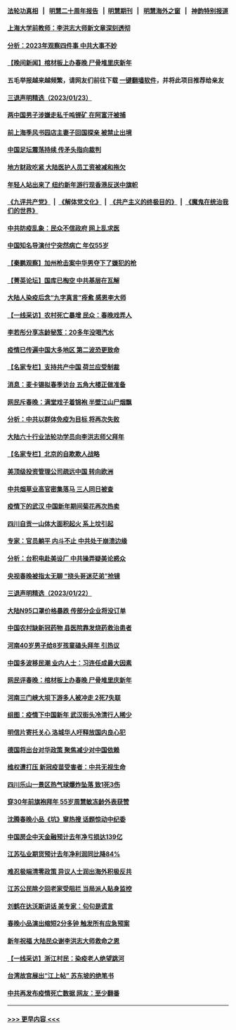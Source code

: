 #### [法轮功真相](https://github.com/gfw-breaker/truth/blob/master/README.md?t=0) &nbsp;&nbsp;|&nbsp;&nbsp; [明慧二十周年报告](https://github.com/gfw-breaker/mh-reports/blob/master/README.md?t=0) &nbsp;&nbsp;|&nbsp;&nbsp;[明慧期刊](https://github.com/gfw-breaker/mh-qikan) &nbsp;&nbsp;|&nbsp;&nbsp; [明慧海外之窗](https://github.com/gfw-breaker/mh-news/blob/master/README.md?t=0) &nbsp;&nbsp;|&nbsp;&nbsp; [神韵特别报道](https://github.com/gfw-breaker/mh-news/blob/master/shenyun.md?t=0)
#### [上海大学前教师：李洪志大师新文章深刻透彻](../pages/nsc413/n13914400.md?t=01241843) 
#### [分析：2023年观察四件事 中共大事不妙](../pages/nsc413/n13914609.md?t=01241843) 
#### [【晚间新闻】棺材板上办春晚 尸骨堆里庆新年](../pages/nsc413/n13914646.md?t=01241843) 
#### 五毛举报越来越频繁，请网友们前往下载 [一键翻墙软件](https://github.com/gfw-breaker/ssr-accounts)，并将此项目推荐给亲友
#### [三退声明精选（2023/01/23）](../pages/nsc413/n13914640.md?t=01241843) 
#### [两中国男子涉嫌走私千吨锂矿 在阿富汗被捕](../pages/nsc413/n13914594.md?t=01241843) 
#### [前上海季风书园店主妻子回国探亲 被禁止出境](../pages/nsc413/n13914587.md?t=01241843) 
#### [中国足坛震荡持续 传矛头指向裁判](../pages/nsc413/n13914491.md?t=01241843) 
#### [地方财政吃紧 大陆医护人员工资被减和拖欠](../pages/nsc413/n13914395.md?t=01241843) 
#### [年轻人站出来了 纽约新年游行现香港反送中旗帜](../pages/nsc413/n13914352.md?t=01241843) 
#### [《九评共产党》](https://github.com/begood0513/9ping.md/blob/master/README.md) &nbsp;|&nbsp; [《解体党文化》](../../../../jtdwh.md/blob/master/README.md)  &nbsp;|&nbsp; [《共产主义的终极目的》](../../../../gczydzjmd.md/blob/master/README.md) &nbsp;|&nbsp; [《魔鬼在统治我们的世界》](../../../../mgztzwmdsj.md/blob/master/README.md) 
#### [中共防疫乱象：民众不信政府 网上乱求医](../pages/nsc413/n13914293.md?t=01241843) 
#### [中国知名导演付宁突然病亡 年仅55岁](../pages/nsc413/n13912437.md?t=01241843) 
#### [【秦鹏观察】加州枪击案中华男夺下了嫌犯的枪](../pages/nsc413/n13914324.md?t=01241843) 
#### [【菁英论坛】国库已掏空 中共基层在瓦解](../pages/nsc413/n13914325.md?t=01241843) 
#### [大陆人染疫后念“九字真言”痊愈 感恩李大师](../pages/nsc413/n13914264.md?t=01241843) 
#### [【一线采访】农村死亡暴增 民众：春晚戏弄人](../pages/nsc413/n13912040.md?t=01241843) 
#### [李若彤分享冻龄秘笈：20多年没喝汽水](../pages/nsc413/n13914317.md?t=01241843) 
#### [疫情已传遍中国大多地区 第二波恐更致命](../pages/nsc413/n13914332.md?t=01241843) 
#### [【名家专栏】支持共产中国 荷兰应受制裁](../pages/nsc413/n13914148.md?t=01241843) 
#### [消息：麦卡锡拟春季访台 五角大楼正做准备](../pages/nsc413/n13914316.md?t=01241843) 
#### [网民斥春晚：满堂戏子着锦袍 半壁江山尸烟飘](../pages/nsc413/n13914095.md?t=01241843) 
#### [分析：中共以群体免疫为目标 将再次失败](../pages/nsc413/n13914297.md?t=01241843) 
#### [大陆六十行业法轮功学员向李洪志师父拜年](../pages/nsc413/n13914164.md?t=01241843) 
#### [【名家专栏】北京的自欺欺人战略](../pages/nsc413/n13911915.md?t=01241843) 
#### [美顶级投资管理公司疏远中国 转向欧洲](../pages/nsc413/n13914279.md?t=01241843) 
#### [中共烟草业高官密集落马 三人同日被查](../pages/nsc413/n13914212.md?t=01241843) 
#### [疫情下的武汉 中国新年期间菊花再次热卖](../pages/nsc413/n13914121.md?t=01241843) 
#### [四川自贡一山体大面积起火 系上坟引起](../pages/nsc413/n13914119.md?t=01241843) 
#### [专家：官员躺平 内斗不止 中共处于崩溃边缘](../pages/nsc413/n13914074.md?t=01241843) 
#### [分析：台积电赴美设厂 中共操弄疑美论惑众](../pages/nsc413/n13913974.md?t=01241843) 
#### [央视春晚被指太无聊 “挠头哥迷茫弟”抢镜](../pages/nsc413/n13914073.md?t=01241843) 
#### [三退声明精选（2023/01/22）](../pages/nsc413/n13914094.md?t=01241843) 
#### [大陆N95口罩价格暴跌 传部分企业将没订单](../pages/nsc413/n13914060.md?t=01241843) 
#### [中国农村缺新冠药物 县医院靠发烧药救治患者](../pages/nsc413/n13914037.md?t=01241843) 
#### [河南40岁男子给8岁孩童磕头拜年 引热议](../pages/nsc413/n13914041.md?t=01241843) 
#### [中国多波移民潮 业内人士：习连任成最大因素](../pages/nsc413/n13913701.md?t=01241843) 
#### [网民评春晚：棺材板上办春晚 尸骨堆里庆新年](../pages/nsc413/n13913952.md?t=01241843) 
#### [河南三门峡大坝下游多人被冲走 2死7失联](../pages/nsc413/n13913985.md?t=01241843) 
#### [组图：疫情下中国新年 武汉街头冷清行人稀少](../pages/nsc413/n13909227.md?t=01241843) 
#### [明信片寄托关心 洛城华人吁释放国内良心犯](../pages/nsc413/n13913750.md?t=01241843) 
#### [德国将出台对华政策 聚焦减少对中国依赖](../pages/nsc413/n13913543.md?t=01241843) 
#### [维权遭打压 新冠疫苗受害者：中共无视生命](../pages/nsc413/n13913630.md?t=01241843) 
#### [四川乐山一景区热气球爆炸坠落 致1死3伤](../pages/nsc413/n13913606.md?t=01241843) 
#### [穿30年前旗袍拜年 55岁周慧敏冻龄外表获赞](../pages/nsc413/n13913498.md?t=01241843) 
#### [沈腾春晚小品《坑》窜热搜 话题惊动中纪委](../pages/nsc413/n13913535.md?t=01241843) 
#### [中国房企中天金融预计去年净亏损达139亿](../pages/nsc413/n13913518.md?t=01241843) 
#### [江苏弘业期货预计去年净利润同比降84%](../pages/nsc413/n13913500.md?t=01241843) 
#### [难忍极端清零政策 异议人士润出海外积极反共](../pages/nsc413/n13913369.md?t=01241843) 
#### [江苏公民除夕回老家受阻拦 当局派人贴身监控](../pages/nsc413/n13913038.md?t=01241843) 
#### [刘鹤在达沃斯讲话 美专家：句句是谎言](../pages/nsc413/n13912788.md?t=01241843) 
#### [春晚小品演出缩短2分多钟 触发所有应急预案](../pages/nsc413/n13913032.md?t=01241843) 
#### [新年祝福 大陆民众谢李洪志大师救命之恩](../pages/nsc413/n13912505.md?t=01241843) 
#### [【一线采访】浙江村民：染疫老人绝望跳河](../pages/nsc413/n13912983.md?t=01241843) 
#### [台湾故宫展出“江上帖” 苏东坡的绝笔书](../pages/nsc413/n13908044.md?t=01241843) 
#### [中共再发布疫情死亡数据 网友：至少翻番](../pages/nsc413/n13912930.md?t=01241843) 

----
#### [ >>> 更早内容 <<< ](../indexes/nsc413-earlier.md)
